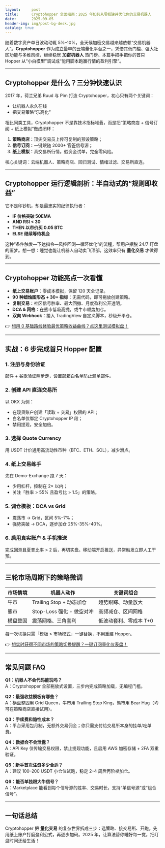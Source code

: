 ```yaml
---
layout:     post
title:      Cryptohopper 全面指南：2025 年如何从零搭建并优化你的交易机器人
date:       2025-09-05
header-img: img/post-bg-desk.jpg
catalog: true
---
```


随着数字资产单日波动动辄 5%–10%，全天候加密交易越来越依赖“交易机器人”。**Cryptohopper** 作为成立最早的云端量化平台之一，凭借其低门槛、强大社区功能与多维风控，继续稳居 **加密机器人** 热门榜。本篇手把手把你的首只 Hopper 从“小白模型”调试成“能用脚本跑赢行情的盈利引擎”。

---

## Cryptohopper 是什么？三分钟快速认识

2017 年，荷兰兄弟 Ruud 与 Pim 打造 Cryptohopper，初心只有两个关键词：  
- 让机器人永久在线  
- 把交易策略“乐高化”  

相比同类工具，Cryptohopper 不是靠技术指标堆叠，而是把“策略商店 + 信号订阅 + 纸上模拟”做成闭环：  
1. **策略商店**：顶尖交易员上传可复制的预设策略；  
2. **信号订阅**：一键跟随 2000+ 官签信号源；  
3. **纸上模拟**：真交易所行情，假资金试单，完全零风险。  

核心关键词：云端机器人、策略商店、回归测试、情绪过滤、交易所直连。

---

## Cryptohopper 运行逻辑剖析：半自动式的“规则即收益”

它不是印钞机，却是最忠实的纪律执行者：  
- **IF 价格突破 50EMA**  
- **AND RSI < 30**  
- **THEN 以市价买 0.05 BTC**  
- **ELSE 继续等待机会**  

这种“条件触发—下达指令—风控回测—循环优化”的流程，帮用户摆脱 24/7 盯盘的噩梦。想一想：睡觉也能让机器人自动卖飞顶部，这效率只有 **量化交易** 才做得到。

---

## Cryptohopper 功能亮点一次看懂

- **纸上交易账户**：零成本模拟，保留 120 天全记录。  
- **90 种蜡烛图形态 + 30+ 指标**：无需代码，即可拖放创建策略。  
- **复制交易**：社区信号胜率、最大回撤、月度盈利公开透明。  
- **DCA & 网格**：在熊市低吸高抛，或牛市顺势加仓。  
- **双向 Webhook**：接入 TradingView 自定义脚本，秒级开平仓。  

👉 [想用 0 基础路线体验最优策略收益曲线？点这里测试模拟盘！](https://okxdog.com/)

---

## 实战：6 步完成首只 Hopper 配置

### 1. 注册与身份验证  
邮件 + 谷歌验证两步走，设置邮箱白名单防止漏单邮件。  

### 2. 创建 API 直连交易所  
以 OKX 为例：  
- 在现货账户创建「读取 + 交易」权限的 API；  
- 白名单仅绑定 Cryptohopper IP 段；  
- 禁用提现，安全加倍。  

### 3. 选择 Quote Currency  
用 USDT 计价通用高流动性币种（BTC、ETH、SOL），减少滑点。  

### 4. 纸上交易练手  
先在 Demo-Exchange 跑 7 天：  
- 少用杠杆，控制在 2× 以内；  
- 关注「胜率 > 55% 且盈亏比 > 1.5」的策略。  

### 5. 调仓模板：DCA vs Grid  
- 震荡市 → Grid，区间 5%–7%；  
- 强势突破 → DCA，逐步加仓 25%-35%-40%。  

### 6. 启用真实账户 & 手机推送  
完成回测且夏普比率 > 2 后，再切实盘。移动端开启推送，异常触发立即人工干预。

---

## 三轮市场周期下的策略微调

| 市场情境 | 机器人动作 | 关键词组合 |  
| -------- | ---------- | ---------- |  
| 牛市 | Trailing Stop + 动态加仓 | 趋势跟踪、动量放大 |  
| 熊市 | Stop-Loss 强化 + 做空对冲 | 高频减仓、区间网格 |  
| 横盘整固 | 震荡网格、三角套利 | 低波动套利、零成本 T+0 |

每一次切换只需「模板 > 市场模式」一键替换，不用重建 Hopper。  

👉 [想实时获得不同市场的策略切换提醒？一键订阅量化仪表盘！](https://okxdog.com/)

---

## 常见问题 FAQ

**Q1：机器人不会代码能玩吗？**  
A：Cryptohopper 全部拖放式设置，三步内完成策略加载，无编程门槛。

**Q2：最强收益模板有哪些？**  
A：横盘整固用 Grid Queen，牛市用 Trailing Stop King，熊市用 Bear Hug（均可在策略商店直接试用）。

**Q3：手续费和隐性成本？**  
A：平台采用包月制，无额外交易佣金；你只需支付给交易所本身的挂单/吃单费。

**Q4：数据会不会泄露？**  
A：API Key 仅传输交易权限，禁止提现功能，且启用 AWS 加密存储 + 2FA 双重验证。

**Q5：新手首次注资多少合适？**  
A：建议 100–200 USDT 小仓位试跑，稳定 2–4 周后再阶梯加仓。

**Q6：能否单独跟大牛信号？**  
A：Marketplace 能看到每个信号源的胜率、交易时长，支持“单信号源”或“组合信号”。

---

## 一句话总结

Cryptohopper 把 **量化交易** 的复杂世界拆成三步：选策略、接交易所、开跑。先用纸上账户打磨盈利公式，再逐步加码。2025 年，让算法替你睡好每一觉，把盯盘时间还给生活！